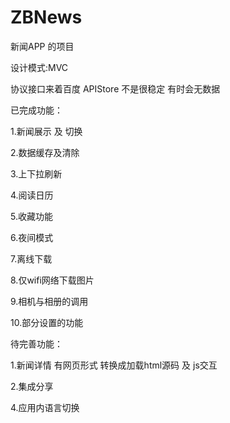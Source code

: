 # ZBNews

新闻APP 的项目 

设计模式:MVC

协议接口来着百度 APIStore 不是很稳定 有时会无数据

已完成功能：

1.新闻展示 及 切换

2.数据缓存及清除

3.上下拉刷新

4.阅读日历

5.收藏功能

6.夜间模式

7.离线下载

8.仅wifi网络下载图片

9.相机与相册的调用

10.部分设置的功能


待完善功能：

1.新闻详情 有网页形式 转换成加载html源码 及 js交互

2.集成分享

4.应用内语言切换
